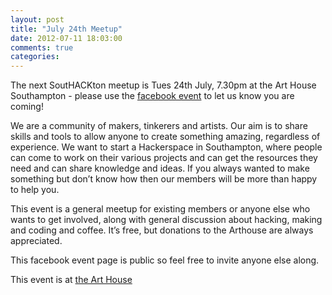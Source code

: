 ```yaml
---
layout: post
title: "July 24th Meetup"
date: 2012-07-11 18:03:00
comments: true
categories:
---
```



<div class="entry-content"><p>The next SoutHACKton meetup is Tues 24th July, 7.30pm at the Art House
Southampton - please use the
<a href="https://www.facebook.com/events/140233812766896/">facebook event</a> to let us know
you are coming!</p>

<p>We are a community of makers, tinkerers and artists. Our aim is to
share skills and tools to allow anyone to create something amazing,
regardless of experience. We want to start a Hackerspace in
Southampton, where people can come to work on their various projects
and can get the resources they need and can share knowledge and ideas.
If you always wanted to make something but don&#8217;t know how then our
members will be more than happy to help you.</p>

<p>This event is a general meetup for existing members or anyone else who
wants to get involved, along with general discussion about hacking,
making and coding and coffee. It&#8217;s free, but donations to the
Arthouse are always appreciated.</p>

<p>This facebook event page is public so feel free to invite anyone else along.</p>

<p>This event is at <a href="http://www.thearthousesouthampton.co.uk/">the Art House</a></p>
</div>


